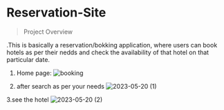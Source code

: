 # Reservation-Site

>Project Overview

.This is basically a reservation/bokking application, where users can book hotels as per their nedds and check the availability of that hotel on that particular date.


1. Home page: 
![booking](https://github.com/metaphor07/Reservation-Site/assets/93358507/c36d39e6-4ab6-4e38-a756-bce9b8e30122)


2. after search as per your needs
![2023-05-20 (1)](https://github.com/metaphor07/Reservation-Site/assets/93358507/cc39165b-0a45-4f2c-a61d-00551096b720)


3.see the hotel
![2023-05-20 (2)](https://github.com/metaphor07/Reservation-Site/assets/93358507/7bd4f447-9891-4056-beb8-3c844e3f725d)
